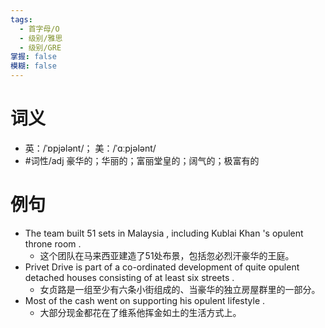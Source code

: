 ```yaml
---
tags:
  - 首字母/O
  - 级别/雅思
  - 级别/GRE
掌握: false
模糊: false
---
```

# 词义
- 英：/ˈɒpjələnt/； 美：/ˈɑːpjələnt/
- #词性/adj  豪华的；华丽的；富丽堂皇的；阔气的；极富有的
# 例句
- The team built 51 sets in Malaysia , including Kublai Khan 's opulent throne room .
	- 这个团队在马来西亚建造了51处布景，包括忽必烈汗豪华的王庭。
- Privet Drive is part of a co-ordinated development of quite opulent detached houses consisting of at least six streets .
	- 女贞路是一组至少有六条小街组成的、当豪华的独立房屋群里的一部分。
- Most of the cash went on supporting his opulent lifestyle .
	- 大部分现金都花在了维系他挥金如土的生活方式上。
